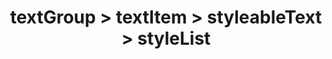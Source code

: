 ---
title: textGroup > textItem > styleableText > styleList
redirect_to: "/releases/v11.0.0/developers/obo_nodes/style_list"
---